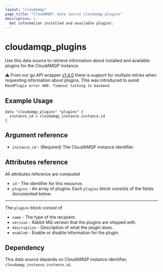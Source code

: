 ```yaml
---
layout: "cloudamqp"
page_title: "CloudAMQP: data source cloudamqp_plugins"
description: |-
  Get information installed and available plugins.
---
```


# cloudamqp_plugins

Use this data source to retrieve information about installed and available plugins for the CloudAMQP instance.

⚠️  From our go API wrapper [v1.4.0](https://github.com/84codes/go-api/releases/tag/v1.4.0) there is support for multiple retries when requesting information about plugins. This was introduced to avoid `ReadPlugin error 400: Timeout talking to backend`.

## Example Usage

```hcl
data "cloudamqp_plugins" "plugins" {
  instance_id = cloudamqp_instance.instance.id
}
```

## Argument reference

* `instance_id` - (Required) The CloudAMQP instance identifier.

## Attributes reference

All attributes reference are computed

* `id`      - The identifier for this resource.
* `plugins` - An array of plugins. Each `plugins` block consists of the fields documented below.

___

The `plugins` block consist of

* `name`        - The type of the recipient.
* `version`     - Rabbit MQ version that the plugins are shipped with.
* `description` - Description of what the plugin does.
* `enabled`     - Enable or disable information for the plugin.

## Dependency

This data source depends on CloudAMQP instance identifier, `cloudamqp_instance.instance.id`.
